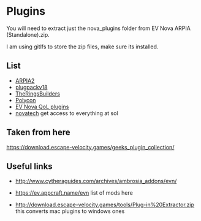 # Plugins

You will need to extract just the nova_plugins folder from EV Nova ARPIA (Standalone).zip.

I am using gitlfs to store the zip files, make sure its installed.

## List

- [ARPIA2](https://download.escape-velocity.games/geeks_plugin_collection/ARPIA2.zip)
- [plugpackv18](https://download.escape-velocity.games/geeks_plugin_collection/PlugPackV18.zip)
- [TheRingsBuilders](https://s3-us-west-2.amazonaws.com/ambrosiaevn/addons/evn/TheRingbuilders0.1.zip)
- [Polycon](https://download.escape-velocity.games/geeks_plugin_collection/Polycon%20EV.zip)
- [EV Nova QoL plugins](https://download.escape-velocity.games/geeks_plugin_collection/EV%20Nova%20QoL%20plugins.zip)
- [novatech](http://www.cytheraguides.com/archives/ambrosia_addons/evn/) get access to everything at sol

## Taken from here

https://download.escape-velocity.games/geeks_plugin_collection/

## Useful links

- http://www.cytheraguides.com/archives/ambrosia_addons/evn/

- https://ev.appcraft.name/evn list of mods here
- http://download.escape-velocity.games/tools/Plug-in%20Extractor.zip this converts mac plugins to windows ones
